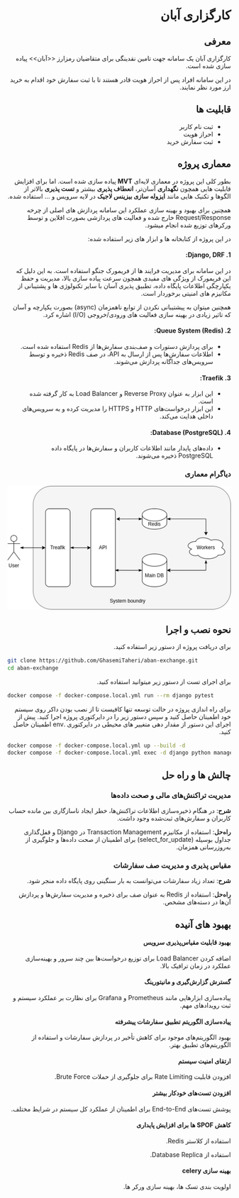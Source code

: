 <div dir="rtl">

# کارگزاری آبان 

## معرفی 
کارگزاری آبان یک سامانه جهت تامین نقدینگی برای متقاضیان رمزارز <<آبان>> پیاده سازی شده است.

در این سامانه افراد پس از احراز هویت قادر هستند تا با ثبت سفارش خود اقدام به خرید ارز مورد نظر نمایند.


## قابلیت ها
- ثبت نام کاربر
- احراز هویت
- ثبت سفارش خرید


##  معماری پروژه
بطور کلی این پروژه در معماری لایه‌ای **MVT** پیاده سازی شده است.
اما برای افزایش قابلیت هایی همچون **نگهداری** آسان‌تر،
**انعطاف پذیری** بیشتر و **تست پذیری** بالاتر از الگوها و
تکنیک هایی مانند **ایزوله سازی بیزینس لاجیک** در لایه سرویس و ... استفاده شده.

همچنین برای بهبود و بهینه سازی عملکرد این سامانه پردازش های اصلی از چرخه Request/Response خارج شده و فعالیت های پردازشی بصورت افلاین و توسط ورکرهای توزیع شده انجام میشود.

در این پروژه از کتابخانه ها و ابزار های زیر استفاده شده:

#### 1. Django, DRF:

در این سامانه برای مدیریت فرایند ها از فریمورک جنگو استفاده است.
به این دلیل که این فریمورک از ویژگی های مفیدی همچون سرعت پیاده سازی بالا، مدیریت و حفظ یکپارچگی اطلاعات پایگاه داده،
تطبیق پذیری آسان با سایر تکنولوژی ها و پشتیبانی از مکانیزم های امنیتی برخوردار است.

همچنین میتوان به پیشتیبانی نکردن از توابع ناهمزمان (async) بصورت یکپارچه و آسان که تاثیر زیادی در بهینه سازی فعالیت های ورودی/خروجی (I/O) اشاره کرد. 


#### 2. Queue System (Redis): 
   - برای پردازش دستورات و صف‌بندی سفارش‌ها از Redis استفاده شده است.
   - اطلاعات سفارش‌ها پس از ارسال به API، در صف Redis ذخیره و توسط سرویس‌های جداگانه پردازش می‌شوند.

#### 3. Traefik:
   - این ابزار به عنوان Reverse Proxy و Load Balancer به کار گرفته شده است.
   - این ابزار درخواست‌های HTTP و HTTPS را مدیریت کرده و به سرویس‌های داخلی هدایت می‌کند.

#### 4. Database (PostgreSQL):
   - داده‌های پایدار مانند اطلاعات کاربران و سفارش‌ها در پایگاه داده PostgreSQL ذخیره می‌شوند.


### دیاگرام معماری

<img src="./docs/system.png" >


## نحوه نصب و اجرا

برای دریافت پروژه از دستور زیر استفاده کنید.

<div dir="ltr">

```bash
git clone https://github.com/GhasemiTaheri/aban-exchange.git
cd aban-exchange
```
</div>

برای اجرای تست از دستور زیر میتوانید استفاده کنید.

<div dir="ltr">

```bash
docker compose -f docker-compose.local.yml run --rm django pytest
```
</div>

برای راه اندازی پروژه در حالت توسعه تنها کافیست تا از نصب بودن داکر روی سیستم خود اطمینان حاصل کنید و سپس دستور زیر را در دایرکتوری پروژه اجرا کنید.
پیش از اجرای این دستور از مقدار دهی متغییر های محیطی در دایرکتوری .env اطمینان حاصل کنید.

<div dir="ltr">

```bash
docker compose -f docker-compose.local.yml up --build -d
docker compose -f docker-compose.local.yml exec -d django python manage.py init_periodic_tasks
```
</div>


## چالش ها و راه حل

### مدیریت تراکنش‌های مالی و صحت داده‌ها
**شرح**: در هنگام ذخیره‌سازی اطلاعات تراکنش‌ها، خطر ایجاد ناسازگاری بین مانده حساب کاربران و سفارش‌های ثبت‌شده وجود داشت.

**راه‌حل**: استفاده از مکانیزم Transaction Management در Django و قفل‌گذاری جداول بوسیله (select_for_update) برای اطمینان از صحت داده‌ها و جلوگیری از به‌روزرسانی همزمان.

### مقیاس‌ پذیری و مدیریت صف سفارشات
**شرح**: تعداد زیاد سفارشات می‌توانست به بار سنگینی روی پایگاه داده منجر شود.

**راه‌حل**: استفاده از Redis به عنوان صف برای ذخیره و مدیریت سفارش‌ها و پردازش آن‌ها در دسته‌های مشخص.



## بهبود های آنیده

#### بهبود قابلیت مقیاس‌پذیری سرویس
اضافه کردن Load Balancer برای توزیع درخواست‌ها بین چند سرور و بهینه‌سازی عملکرد در زمان ترافیک بالا.

#### گسترش گزارش‌گیری و مانیتورینگ
پیاده‌سازی ابزارهایی مانند Prometheus و Grafana برای نظارت بر عملکرد سیستم و ثبت رویدادهای مهم.

#### پیاده‌سازی الگوریتم تطبیق سفارشات پیشرفته
بهبود الگوریتم‌های موجود برای کاهش تأخیر در پردازش سفارشات و استفاده از الگوریتم‌های تطبیق بهتر.

#### ارتقای امنیت سیستم
افزودن قابلیت Rate Limiting برای جلوگیری از حملات Brute Force.

#### افزودن تست‌های خودکار بیشتر
پوشش تست‌های End-to-End برای اطمینان از عملکرد کل سیستم در شرایط مختلف.

#### کاهش SPOF ها برای افزایش پایداری
استفاده از کلاستر Redis.

استفاده از Database Replica.

#### بهینه سازی celery
اولویت بندی تسک ها، بهینه سازی ورکر ها.

</div>


